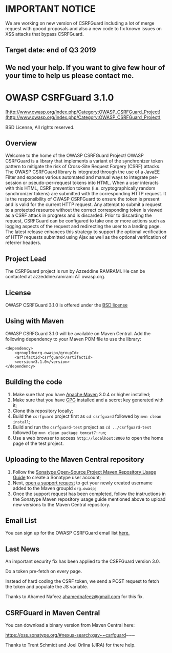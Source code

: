 # IMPORTANT NOTICE

We are working on new version of CSRFGuard including a lot of merge request with goood proposals and also a new code to fix known issues on XSS attacks that bypass CSRFGuard.

## Target date: end of Q3 2019

## We ned your help. If you want to give few hour of your time to help us please contact me.

# OWASP CSRFGuard 3.1.0 

[http://www.owasp.org/index.php/Category:OWASP_CSRFGuard_Project](http://www.owasp.org/index.php/Category:OWASP_CSRFGuard_Project)

BSD License, All rights reserved.

## Overview

Welcome to the home of the OWASP CSRFGuard Project! OWASP CSRFGuard is a library that implements a variant of the synchronizer token pattern to mitigate the risk of Cross-Site Request Forgery (CSRF) attacks. The OWASP CSRFGuard library is integrated through the use of a JavaEE Filter and exposes various automated and manual ways to integrate per-session or pseudo-per-request tokens into HTML. When a user interacts with this HTML, CSRF prevention tokens (i.e. cryptographically random synchronizer tokens) are submitted with the corresponding HTTP request. It is the responsibility of OWASP CSRFGuard to ensure the token is present and is valid for the current HTTP request. Any attempt to submit a request to a protected resource without the correct corresponding token is viewed as a CSRF attack in progress and is discarded. Prior to discarding the request, CSRFGuard can be configured to take one or more actions such as logging aspects of the request and redirecting the user to a landing page. The latest release enhances this strategy to support the optional verification of HTTP requests submitted using Ajax as well as the optional verification of referrer headers.

## Project Lead

The CSRFGuard project is run by Azzeddine RAMRAMI. He can be contacted at azzeddine.ramrami AT owasp.org.

## License

OWASP CSRFGuard 3.1.0 is offered under the [BSD license](http://www.opensource.org/licenses/bsd-license.php)

## Using with Maven
OWASP CSRFGuard 3.1.0 will be available on Maven Central.  Add the following dependency to your Maven POM file to use the library:


```
<dependency>
    <groupId>org.owasp</groupId>
    <artifactId>csrfguard</artifactId>
    <version>3.1.0</version>
</dependency>
```

## Building the code

1. Make sure that you have [Apache Maven](http://maven.apache.org/) 3.0.4 or higher installed;
2. Make sure that you have [GPG](http://www.gnupg.org/) installed and a secret key generated with it;
3. Clone this repository locally;
4. Build the ```csrfguard``` project first as ```cd csrfguard``` followed by ```mvn clean install```;
5. Build and run the ```csrfguard-test``` project as ```cd ../csrfguard-test``` followed by ```mvn clean package tomcat7:run```;
6. Use a web browser to access ```http://localhost:8000``` to open the home page of the test project.

## Uploading to the Maven Central repository

1. Follow the [Sonatype Open-Source Project Maven Repository Usage Guide](https://docs.sonatype.org/display/Repository/Sonatype+OSS+Maven+Repository+Usage+Guide) to create a Sonatype user account;
2. Next, [open a support request](https://issues.sonatype.org/browse/OSSRH) to get your newly created username added to the Maven groupId ```org.owasp```;
3. Once the support request has been completed, follow the instructions in the Sonatype Maven repository usage guide mentioned above to upload new versions to the Maven Central repository.

## Email List

You can sign up for the OWASP CSRFGuard email list [here.]( https://lists.owasp.org/mailman/listinfo/owasp-csrfguard)

## Last News

An important security fix has been applied to the CSRFGuard version 3.0.


Do a token pre-fetch on every page.

Instead of hard coding the CSRF token, we send a POST request to fetch the token and populate the JS variable.

Thanks to Ahamed Nafeez <ahamednafeez@gmail.com> for this fix.

## CSRFGuard in Maven Central

You can download a binary version from Maven Central here:

https://oss.sonatype.org/#nexus-search;gav~~csrfguard~~~

Thanks to Trent Schmidt and Joel Orlina (JIRA)  for there help.


